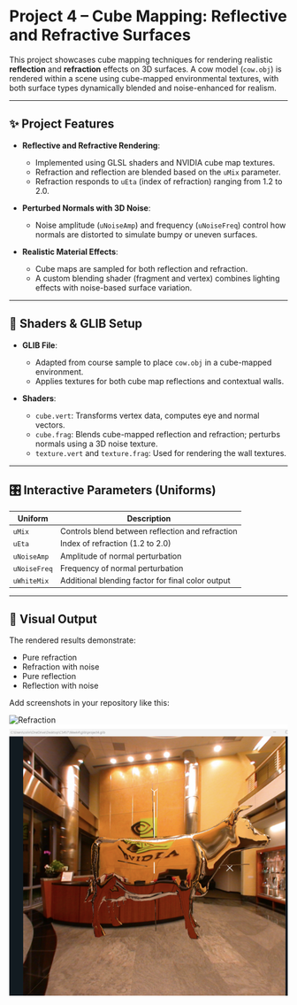 # Project 4 – Cube Mapping: Reflective and Refractive Surfaces

This project showcases cube mapping techniques for rendering realistic **reflection** and **refraction** effects on 3D surfaces. A cow model (`cow.obj`) is rendered within a scene using cube-mapped environmental textures, with both surface types dynamically blended and noise-enhanced for realism.

---

## ✨ Project Features

- **Reflective and Refractive Rendering**:
  - Implemented using GLSL shaders and NVIDIA cube map textures.
  - Refraction and reflection are blended based on the `uMix` parameter.
  - Refraction responds to `uEta` (index of refraction) ranging from 1.2 to 2.0.

- **Perturbed Normals with 3D Noise**:
  - Noise amplitude (`uNoiseAmp`) and frequency (`uNoiseFreq`) control how normals are distorted to simulate bumpy or uneven surfaces.

- **Realistic Material Effects**:
  - Cube maps are sampled for both reflection and refraction.
  - A custom blending shader (fragment and vertex) combines lighting effects with noise-based surface variation.

---

## 🔧 Shaders & GLIB Setup

- **GLIB File**:
  - Adapted from course sample to place `cow.obj` in a cube-mapped environment.
  - Applies textures for both cube map reflections and contextual walls.

- **Shaders**:
  - `cube.vert`: Transforms vertex data, computes eye and normal vectors.
  - `cube.frag`: Blends cube-mapped reflection and refraction; perturbs normals using a 3D noise texture.
  - `texture.vert` and `texture.frag`: Used for rendering the wall textures.

---

## 🎛️ Interactive Parameters (Uniforms)

| Uniform      | Description                                        |
|--------------|----------------------------------------------------|
| `uMix`       | Controls blend between reflection and refraction   |
| `uEta`       | Index of refraction (1.2 to 2.0)                   |
| `uNoiseAmp`  | Amplitude of normal perturbation                   |
| `uNoiseFreq` | Frequency of normal perturbation                   |
| `uWhiteMix`  | Additional blending factor for final color output  |

---

## 📸 Visual Output

The rendered results demonstrate:
- Pure refraction
- Refraction with noise
- Pure reflection
- Reflection with noise

Add screenshots in your repository like this:


![Refraction](images/pro04.01.png.png)
![Reflection + Noise](images/pro04.02.png)
